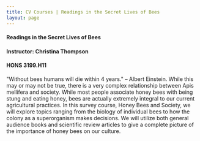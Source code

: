 ```yaml
---
title: CV Courses | Readings in the Secret Lives of Bees
layout: page
---
```


#### Readings in the Secret Lives of Bees

#### Instructor:  Christina Thompson

#### HONS 3199.H11

"Without bees humans will die within 4 years." – Albert Einstein.
While this may or may not be true, there is a very complex
relationship between Apis mellifera and society.  While most people
associate honey bees with being stung and eating honey, bees are
actually extremely integral to our current agricultural practices.  In
this survey course, Honey Bees and Society, we will explore topics
ranging from the biology of individual bees to how the colony as a
superorganism makes decisions.  We will utilize both general audience
books and scientific review articles to give a complete picture of the
importance of honey bees on our culture.
